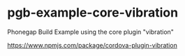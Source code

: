 # pgb-example-core-vibration

Phonegap Build Example using the core plugin "vibration"

https://www.npmjs.com/package/cordova-plugin-vibration

